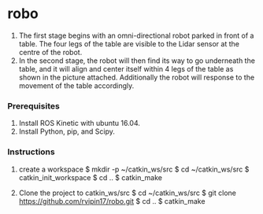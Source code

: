 # robo
1) The first stage begins with an omni-directional robot parked in front of a table. The four legs of the table are visible to the Lidar sensor at the centre of the robot.
2) In the second stage, the robot will then find its way to go underneath the table, and it will align and center itself within 4 legs of the table as shown in the picture attached. Additionally the robot will response to the movement of the table accordingly.

### Prerequisites

1) Install ROS Kinetic with ubuntu 16.04.
2) Install Python, pip, and Scipy.

### Instructions

1) create a workspace
$ mkdir -p ~/catkin_ws/src
$ cd ~/catkin_ws/src
$ catkin_init_workspace
$ cd ..
$ catkin_make
   
2) Clone the project to catkin_ws/src
$ cd ~/catkin_ws/src
$ git clone https://github.com/rvipin17/robo.git
$ cd ..
$ catkin_make
